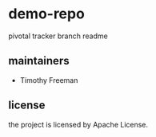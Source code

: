 # demo-repo

pivotal tracker branch readme

## maintainers

 + Timothy Freeman

 ## license

 the project is licensed by Apache License.
